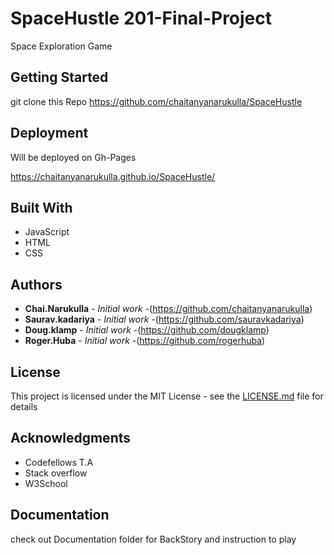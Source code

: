 
# SpaceHustle 201-Final-Project

Space Exploration Game

## Getting Started
git clone this Repo https://github.com/chaitanyanarukulla/SpaceHustle

## Deployment

Will be deployed on Gh-Pages

https://chaitanyanarukulla.github.io/SpaceHustle/

## Built With

* JavaScript
* HTML
* CSS
 
## Authors

* **Chai.Narukulla** - *Initial work* -(https://github.com/chaitanyanarukulla)
* **Saurav.kadariya** - *Initial work* -(https://github.com/sauravkadariya)
* **Doug.klamp** - *Initial work* -(https://github.com/dougklamp)
* **Roger.Huba** - *Initial work* -(https://github.com/rogerhuba)


## License

This project is licensed under the MIT License - see the [LICENSE.md](LICENSE.md) file for details

## Acknowledgments

* Codefellows T.A
* Stack overflow
* W3School

## Documentation

check out Documentation folder for BackStory and instruction to play
